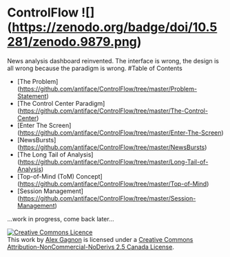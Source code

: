 ControlFlow ![] (https://zenodo.org/badge/doi/10.5281/zenodo.9879.png)
===========
News analysis dashboard reinvented.
The interface is wrong, the design is all wrong because the paradigm is wrong.
#Table of Contents
* [The Problem] (https://github.com/antiface/ControlFlow/tree/master/Problem-Statement)
* [The Control Center Paradigm] (https://github.com/antiface/ControlFlow/tree/master/The-Control-Center)
* [Enter The Screen] (https://github.com/antiface/ControlFlow/tree/master/Enter-The-Screen)
* [NewsBursts] (https://github.com/antiface/ControlFlow/tree/master/NewsBursts)
* [The Long Tail of Analysis] (https://github.com/antiface/ControlFlow/tree/master/Long-Tail-of-Analysis)
* [Top-of-Mind (ToM) Concept] (https://github.com/antiface/ControlFlow/tree/master/Top-of-Mind)
* [Session Management] (https://github.com/antiface/ControlFlow/tree/master/Session-Management)

...work in progress, come back later...

<a rel="license" href="http://creativecommons.org/licenses/by-nc-nd/2.5/ca/deed.en_GB"><img alt="Creative Commons Licence" style="border-width:0" src="http://i.creativecommons.org/l/by-nc-nd/2.5/ca/80x15.png" /></a><br />This work by <a xmlns:cc="http://creativecommons.org/ns#" href="http://alexgagnon.com" property="cc:attributionName" rel="cc:attributionURL">Alex Gagnon</a> is licensed under a <a rel="license" href="http://creativecommons.org/licenses/by-nc-nd/2.5/ca/deed.en_GB">Creative Commons Attribution-NonCommercial-NoDerivs 2.5 Canada License</a>.
